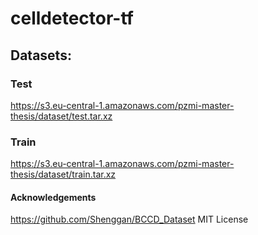 # celldetector-tf

## Datasets:

### Test

https://s3.eu-central-1.amazonaws.com/pzmi-master-thesis/dataset/test.tar.xz

### Train

https://s3.eu-central-1.amazonaws.com/pzmi-master-thesis/dataset/train.tar.xz

#### Acknowledgements

https://github.com/Shenggan/BCCD_Dataset MIT License
